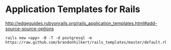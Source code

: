# Application Templates for Rails

http://edgeguides.rubyonrails.org/rails_application_templates.html#add-source-source-options

```
rails new <app> -B -T -d postgresql -m https://raw.github.com/brandonhilkert/rails_templates/master/default.rb
```
